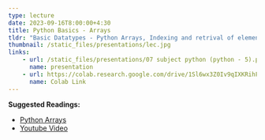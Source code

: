 ```yaml
---
type: lecture
date: 2023-09-16T8:00:00+4:30
title: Python Basics - Arrays
tldr: "Basic Datatypes - Python Arrays, Indexing and retrival of elements."
thumbnail: /static_files/presentations/lec.jpg
links: 
    - url: /static_files/presentations/07 subject python (python - 5).pptx
      name: presentation
    - url: https://colab.research.google.com/drive/1Sl6wx3Z0Iv9qIXKRihFMhPfg7cC4FdDl
      name: Colab Link
---
```

**Suggested Readings:**
- [Python Arrays](https://www.w3schools.com/python/python_arrays.asp)
- [Youtube Video](https://www.youtube.com/watch?v=nlP5kF1_efE)
